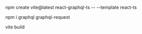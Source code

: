 ﻿npm create vite@latest react-graphql-ts -- --template react-ts

npm i graphql graphql-request

vite build